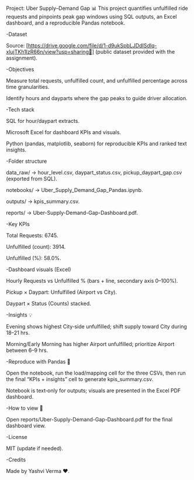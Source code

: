 Project: Uber Supply–Demand Gap 📊
This project quantifies unfulfilled ride requests and pinpoints peak gap windows using SQL outputs, an Excel dashboard, and a reproducible Pandas notebook.


-Dataset

Source: [https://drive.google.com/file/d/1-d9ukSpbLJDdISdIq-xlujTKh1IzR66n/view?usp=sharing🔗] (public dataset provided with the assignment).


-Objectives

Measure total requests, unfulfilled count, and unfulfilled percentage across time granularities.

Identify hours and dayparts where the gap peaks to guide driver allocation.


-Tech stack

SQL for hour/daypart extracts.

Microsoft Excel for dashboard KPIs and visuals.

Python (pandas, matplotlib, seaborn) for reproducible KPIs and ranked text insights.


-Folder structure

data_raw/ → hour_level.csv, daypart_status.csv, pickup_daypart_gap.csv (exported from SQL).

notebooks/ → Uber_Supply_Demand_Gap_Pandas.ipynb.

outputs/ → kpis_summary.csv.

reports/ → Uber-Supply-Demand-Gap-Dashboard.pdf.



-Key KPIs

Total Requests: 6745.

Unfulfilled (count): 3914.

Unfulfilled (%): 58.0%.



-Dashboard visuals (Excel)

Hourly Requests vs Unfulfilled % (bars + line, secondary axis 0–100%).

Pickup × Daypart: Unfulfilled (Airport vs City).

Daypart × Status (Counts) stacked.



-Insights 💡

Evening shows highest City‑side unfulfilled; shift supply toward City during 18–21 hrs.

Morning/Early Morning has higher Airport unfulfilled; prioritize Airport between 6–9 hrs.


-Reproduce with Pandas 🐍

Open the notebook, run the load/mapping cell for the three CSVs, then run the final “KPIs + insights” cell to generate kpis_summary.csv.

Notebook is text‑only for outputs; visuals are presented in the Excel PDF dashboard.


-How to view 📄

Open reports/Uber-Supply-Demand-Gap-Dashboard.pdf for the final dashboard view.


-License

MIT (update if needed).


-Credits

Made by Yashvi Verma ❤️.

